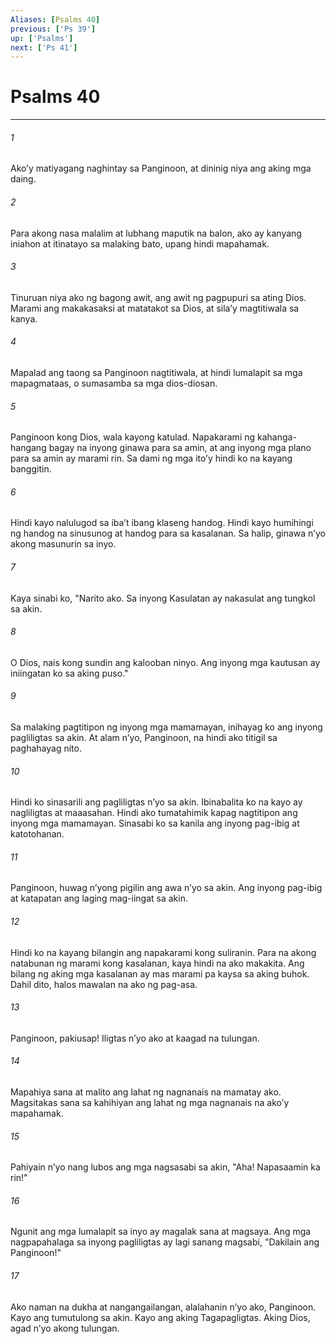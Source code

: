 ```yaml
---
Aliases: [Psalms 40]
previous: ['Ps 39']
up: ['Psalms']
next: ['Ps 41']
---
```

# Psalms 40

***

###### 1
Akoʼy matiyagang naghintay sa Panginoon, at dininig niya ang aking mga daing. 

###### 2
Para akong nasa malalim at lubhang maputik na balon, ako ay kanyang iniahon at itinatayo sa malaking bato, upang hindi mapahamak. 

###### 3
Tinuruan niya ako ng bagong awit, ang awit ng pagpupuri sa ating Dios. Marami ang makakasaksi at matatakot sa Dios, at silaʼy magtitiwala sa kanya. 

###### 4
Mapalad ang taong sa Panginoon nagtitiwala, at hindi lumalapit sa mga mapagmataas, o sumasamba sa mga dios-diosan. 

###### 5
Panginoon kong Dios, wala kayong katulad. Napakarami ng kahanga-hangang bagay na inyong ginawa para sa amin, at ang inyong mga plano para sa amin ay marami rin. Sa dami ng mga itoʼy hindi ko na kayang banggitin. 

###### 6
Hindi kayo nalulugod sa ibaʼt ibang klaseng handog. Hindi kayo humihingi ng handog na sinusunog at handog para sa kasalanan. Sa halip, ginawa nʼyo akong masunurin sa inyo. 

###### 7
Kaya sinabi ko, "Narito ako. Sa inyong Kasulatan ay nakasulat ang tungkol sa akin. 

###### 8
O Dios, nais kong sundin ang kalooban ninyo. Ang inyong mga kautusan ay iniingatan ko sa aking puso." 

###### 9
Sa malaking pagtitipon ng inyong mga mamamayan, inihayag ko ang inyong pagliligtas sa akin. At alam nʼyo, Panginoon, na hindi ako titigil sa paghahayag nito. 

###### 10
Hindi ko sinasarili ang pagliligtas nʼyo sa akin. Ibinabalita ko na kayo ay nagliligtas at maaasahan. Hindi ako tumatahimik kapag nagtitipon ang inyong mga mamamayan. Sinasabi ko sa kanila ang inyong pag-ibig at katotohanan. 

###### 11
Panginoon, huwag nʼyong pigilin ang awa nʼyo sa akin. Ang inyong pag-ibig at katapatan ang laging mag-iingat sa akin. 

###### 12
Hindi ko na kayang bilangin ang napakarami kong suliranin. Para na akong natabunan ng marami kong kasalanan, kaya hindi na ako makakita. Ang bilang ng aking mga kasalanan ay mas marami pa kaysa sa aking buhok. Dahil dito, halos mawalan na ako ng pag-asa. 

###### 13
Panginoon, pakiusap! Iligtas nʼyo ako at kaagad na tulungan. 

###### 14
Mapahiya sana at malito ang lahat ng nagnanais na mamatay ako. Magsitakas sana sa kahihiyan ang lahat ng mga nagnanais na akoʼy mapahamak. 

###### 15
Pahiyain nʼyo nang lubos ang mga nagsasabi sa akin, "Aha! Napasaamin ka rin!" 

###### 16
Ngunit ang mga lumalapit sa inyo ay magalak sana at magsaya. Ang mga nagpapahalaga sa inyong pagliligtas ay lagi sanang magsabi, "Dakilain ang Panginoon!" 

###### 17
Ako naman na dukha at nangangailangan, alalahanin nʼyo ako, Panginoon. Kayo ang tumutulong sa akin. Kayo ang aking Tagapagligtas. Aking Dios, agad nʼyo akong tulungan.
